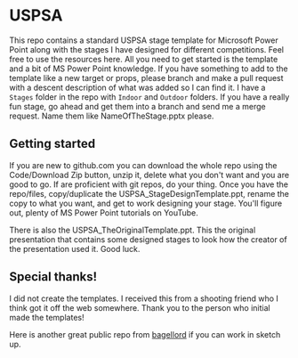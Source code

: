 # USPSA
This repo contains a standard USPSA stage template for Microsoft Power Point along with the stages I have designed for different competitions. Feel free to use the resources here. All you need to get started is the template and a bit of MS Power Point knowledge. If you have something to add to the template like a new target or props, please branch and make a pull request with a descent description of what was added so I can find it. I have a `Stages` folder in the repo with `Indoor` and `Outdoor` folders. If you have a really fun stage, go ahead and get them into a branch and send me a merge request. Name them like NameOfTheStage.pptx please.

## Getting started
If you are new to github.com you can download the whole repo using the Code/Download Zip button, unzip it, delete what you don't want and you are good to go. If are proficient with git repos, do your thing. Once you have the repo/files, copy/duplicate the USPSA_StageDesignTemplate.ppt, rename the copy to what you want, and get to work designing your stage. You'll figure out, plenty of MS Power Point tutorials on YouTube.

There is also the USPSA_TheOriginalTemplate.ppt. This the original presentation that contains some designed stages to look how the creator of the presentation used it. Good luck.

## Special thanks!
I did not create the templates. I received this from a shooting friend who I think got it off the web somewhere. Thank you to the person who initial made the templates! 

Here is another great public repo from [bagellord](https://github.com/bagellord/USPSA-Stages) if you can work in sketch up.
